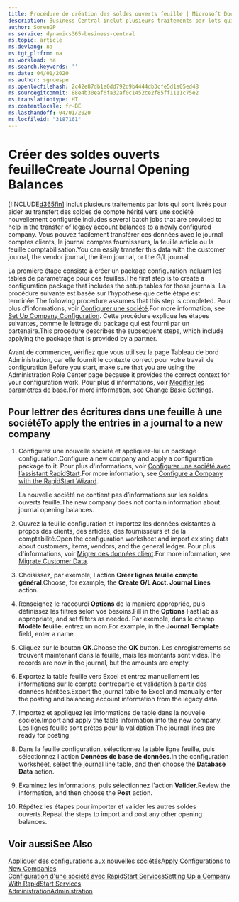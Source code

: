 ```yaml
---
title: Procédure de création des soldes ouverts feuille | Microsoft Docs
description: Business Central inclut plusieurs traitements par lots qui sont livrés pour aider au transfert des soldes de compte hérité vers une société nouvellement configurée. Vous pouvez facilement transférer ces données avec des validations de feuille.
author: SorenGP
ms.service: dynamics365-business-central
ms.topic: article
ms.devlang: na
ms.tgt_pltfrm: na
ms.workload: na
ms.search.keywords: ''
ms.date: 04/01/2020
ms.author: sgroespe
ms.openlocfilehash: 2c42e87db1e0dd792d9b4444db3cfe5d1a05ed48
ms.sourcegitcommit: 88e4b30eaf6fa32af0c1452ce2f85ff1111c75e2
ms.translationtype: HT
ms.contentlocale: fr-BE
ms.lasthandoff: 04/01/2020
ms.locfileid: "3187161"
---
```

# <a name="create-journal-opening-balances"></a><span data-ttu-id="1506d-104">Créer des soldes ouverts feuille</span><span class="sxs-lookup"><span data-stu-id="1506d-104">Create Journal Opening Balances</span></span>
[!INCLUDE[d365fin](includes/d365fin_md.md)] <span data-ttu-id="1506d-105">inclut plusieurs traitements par lots qui sont livrés pour aider au transfert des soldes de compte hérité vers une société nouvellement configurée.</span><span class="sxs-lookup"><span data-stu-id="1506d-105">includes several batch jobs that are provided to help in the transfer of legacy account balances to a newly configured company.</span></span> <span data-ttu-id="1506d-106">Vous pouvez facilement transférer ces données avec le journal comptes clients, le journal comptes fournisseurs, la feuille article ou la feuille comptabilisation.</span><span class="sxs-lookup"><span data-stu-id="1506d-106">You can easily transfer this data with the customer journal, the vendor journal, the item journal, or the G/L journal.</span></span>

<span data-ttu-id="1506d-107">La première étape consiste à créer un package configuration incluant les tables de paramétrage pour ces feuilles.</span><span class="sxs-lookup"><span data-stu-id="1506d-107">The first step is to create a configuration package that includes the setup tables for those journals.</span></span> <span data-ttu-id="1506d-108">La procédure suivante est basée sur l’hypothèse que cette étape est terminée.</span><span class="sxs-lookup"><span data-stu-id="1506d-108">The following procedure assumes that this step is completed.</span></span> <span data-ttu-id="1506d-109">Pour plus d'informations, voir [Configurer une société](admin-set-up-company-configuration.md).</span><span class="sxs-lookup"><span data-stu-id="1506d-109">For more information, see [Set Up Company Configuration](admin-set-up-company-configuration.md).</span></span> <span data-ttu-id="1506d-110">Cette procédure explique les étapes suivantes, comme le lettrage du package qui est fourni par un partenaire.</span><span class="sxs-lookup"><span data-stu-id="1506d-110">This procedure describes the subsequent steps, which include applying the package that is provided by a partner.</span></span>  

<span data-ttu-id="1506d-111">Avant de commencer, vérifiez que vous utilisez la page Tableau de bord Administration, car elle fournit le contexte correct pour votre travail de configuration.</span><span class="sxs-lookup"><span data-stu-id="1506d-111">Before you start, make sure that you are using the Administration Role Center page because it provides the correct context for your configuration work.</span></span> <span data-ttu-id="1506d-112">Pour plus d'informations, voir [Modifier les paramètres de base](ui-change-basic-settings.md).</span><span class="sxs-lookup"><span data-stu-id="1506d-112">For more information, see [Change Basic Settings](ui-change-basic-settings.md).</span></span>

## <a name="to-apply-the-entries-in-a-journal-to-a-new-company"></a><span data-ttu-id="1506d-113">Pour lettrer des écritures dans une feuille à une société</span><span class="sxs-lookup"><span data-stu-id="1506d-113">To apply the entries in a journal to a new company</span></span>  
1. <span data-ttu-id="1506d-114">Configurez une nouvelle société et appliquez-lui un package configuration.</span><span class="sxs-lookup"><span data-stu-id="1506d-114">Configure a new company and apply a configuration package to it.</span></span> <span data-ttu-id="1506d-115">Pour plus d'informations, voir [Configurer une société avec l’assistant RapidStart](admin-how-to-configure-a-company-with-the-rapidstart-wizard.md).</span><span class="sxs-lookup"><span data-stu-id="1506d-115">For more information, see [Configure a Company with the RapidStart Wizard](admin-how-to-configure-a-company-with-the-rapidstart-wizard.md).</span></span>  

    <span data-ttu-id="1506d-116">La nouvelle société ne contient pas d’informations sur les soldes ouverts feuille.</span><span class="sxs-lookup"><span data-stu-id="1506d-116">The new company does not contain information about journal opening balances.</span></span>  

2. <span data-ttu-id="1506d-117">Ouvrez la feuille configuration et importez les données existantes à propos des clients, des articles, des fournisseurs et de la comptabilité.</span><span class="sxs-lookup"><span data-stu-id="1506d-117">Open the configuration worksheet and import existing data about customers, items, vendors, and the general ledger.</span></span> <span data-ttu-id="1506d-118">Pour plus d'informations, voir [Migrer des données client](admin-migrate-customer-data.md).</span><span class="sxs-lookup"><span data-stu-id="1506d-118">For more information, see [Migrate Customer Data](admin-migrate-customer-data.md).</span></span>  
3. <span data-ttu-id="1506d-119">Choisissez, par exemple, l'action **Créer lignes feuille compte général**.</span><span class="sxs-lookup"><span data-stu-id="1506d-119">Choose, for example, the **Create G/L Acct. Journal Lines** action.</span></span>  
4. <span data-ttu-id="1506d-120">Renseignez le raccourci **Options** de la manière appropriée, puis définissez les filtres selon vos besoins.</span><span class="sxs-lookup"><span data-stu-id="1506d-120">Fill in the **Options** FastTab as appropriate, and set filters as needed.</span></span> <span data-ttu-id="1506d-121">Par exemple, dans le champ **Modèle feuille**, entrez un nom.</span><span class="sxs-lookup"><span data-stu-id="1506d-121">For example, in the **Journal Template** field, enter a name.</span></span>  
5. <span data-ttu-id="1506d-122">Cliquez sur le bouton **OK**.</span><span class="sxs-lookup"><span data-stu-id="1506d-122">Choose the **OK** button.</span></span> <span data-ttu-id="1506d-123">Les enregistrements se trouvent maintenant dans la feuille, mais les montants sont vides.</span><span class="sxs-lookup"><span data-stu-id="1506d-123">The records are now in the journal, but the amounts are empty.</span></span>  
6. <span data-ttu-id="1506d-124">Exportez la table feuille vers Excel et entrez manuellement les informations sur le compte contrepartie et validation à partir des données héritées.</span><span class="sxs-lookup"><span data-stu-id="1506d-124">Export the journal table to Excel and manually enter the posting and balancing account information from the legacy data.</span></span>
7. <span data-ttu-id="1506d-125">Importez et appliquez les informations de table dans la nouvelle société.</span><span class="sxs-lookup"><span data-stu-id="1506d-125">Import and apply the table information into the new company.</span></span> <span data-ttu-id="1506d-126">Les lignes feuille sont prêtes pour la validation.</span><span class="sxs-lookup"><span data-stu-id="1506d-126">The journal lines are ready for posting.</span></span>  
8. <span data-ttu-id="1506d-127">Dans la feuille configuration, sélectionnez la table ligne feuille, puis sélectionnez l'action **Données de base de données**.</span><span class="sxs-lookup"><span data-stu-id="1506d-127">In the configuration worksheet, select the journal line table, and then choose the **Database Data** action.</span></span>  
9. <span data-ttu-id="1506d-128">Examinez les informations, puis sélectionnez l'action **Valider**.</span><span class="sxs-lookup"><span data-stu-id="1506d-128">Review the information, and then choose the **Post** action.</span></span>  
10. <span data-ttu-id="1506d-129">Répétez les étapes pour importer et valider les autres soldes ouverts.</span><span class="sxs-lookup"><span data-stu-id="1506d-129">Repeat the steps to import and post any other opening balances.</span></span>  

## <a name="see-also"></a><span data-ttu-id="1506d-130">Voir aussi</span><span class="sxs-lookup"><span data-stu-id="1506d-130">See Also</span></span>  
[<span data-ttu-id="1506d-131">Appliquer des configurations aux nouvelles sociétés</span><span class="sxs-lookup"><span data-stu-id="1506d-131">Apply Configurations to New Companies</span></span>](admin-apply-configuration-to-new-companies.md)  
[<span data-ttu-id="1506d-132">Configuration d'une société avec RapidStart Services</span><span class="sxs-lookup"><span data-stu-id="1506d-132">Setting Up a Company With RapidStart Services</span></span>](admin-set-up-a-company-with-rapidstart.md)  
[<span data-ttu-id="1506d-133">Administration</span><span class="sxs-lookup"><span data-stu-id="1506d-133">Administration</span></span>](admin-setup-and-administration.md)
